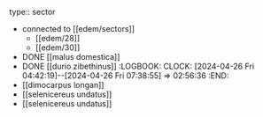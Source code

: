 type:: sector

- connected to [[edem/sectors]]
	- [[edem/28]]
	- [[edem/30]]
- DONE [[malus domestica]]
- DONE [[durio zibethinus]]
  :LOGBOOK:
  CLOCK: [2024-04-26 Fri 04:42:19]--[2024-04-26 Fri 07:38:55] =>  02:56:36
  :END:
- [[dimocarpus longan]]
- [[selenicereus undatus]]
- [[selenicereus undatus]]
